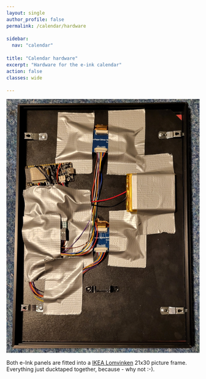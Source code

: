 ```yaml
---
layout: single
author_profile: false
permalink: /calendar/hardware

sidebar:
  nav: "calendar"

title: "Calendar hardware"
excerpt: "Hardware for the e-ink calendar"
action: false
classes: wide

---
```

![](/assets/images/calendar/back-frame.png)

Both e-Ink panels are fitted into a [IKEA Lomvinken](https://www.ikea.com/nl/nl/p/lomviken-fotolijst-zwart-90314303) 21x30 picture frame. Everything just ducktaped together, because - why not :-).
